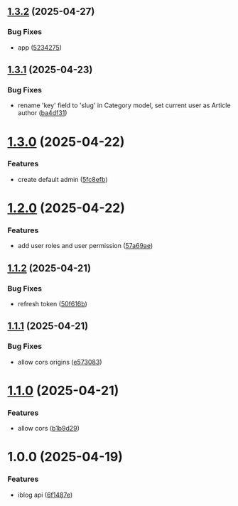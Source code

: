 ## [1.3.2](https://github.com/samaelpola/iblog-api/compare/v1.3.1...v1.3.2) (2025-04-27)


### Bug Fixes

* app ([5234275](https://github.com/samaelpola/iblog-api/commit/52342759fa5f2f4bb9c8170de3ca6687f5aa7926))

## [1.3.1](https://github.com/samaelpola/iblog-api/compare/v1.3.0...v1.3.1) (2025-04-23)


### Bug Fixes

* rename 'key' field to 'slug' in Category model, set current user as Article author ([ba4df31](https://github.com/samaelpola/iblog-api/commit/ba4df31c69ce1b319e43bb3c9d417407ccaf7eee))

# [1.3.0](https://github.com/samaelpola/iblog-api/compare/v1.2.0...v1.3.0) (2025-04-22)


### Features

* create default admin ([5fc8efb](https://github.com/samaelpola/iblog-api/commit/5fc8efb0b94cede6c7f50f698fd16cb1cc536fbe))

# [1.2.0](https://github.com/samaelpola/iblog-api/compare/v1.1.2...v1.2.0) (2025-04-22)


### Features

* add user roles and user permission ([57a69ae](https://github.com/samaelpola/iblog-api/commit/57a69ae649adbec60eb3d0bd870934aae55abcb9))

## [1.1.2](https://github.com/samaelpola/iblog-api/compare/v1.1.1...v1.1.2) (2025-04-21)


### Bug Fixes

* refresh token ([50f616b](https://github.com/samaelpola/iblog-api/commit/50f616bb636f26b9649f11c85e1668731240aa9b))

## [1.1.1](https://github.com/samaelpola/iblog-api/compare/v1.1.0...v1.1.1) (2025-04-21)


### Bug Fixes

* allow cors origins ([e573083](https://github.com/samaelpola/iblog-api/commit/e57308316859256f373a142ae206d7c3ae8aa644))

# [1.1.0](https://github.com/samaelpola/iblog-api/compare/v1.0.0...v1.1.0) (2025-04-21)


### Features

* allow cors ([b1b9d29](https://github.com/samaelpola/iblog-api/commit/b1b9d291aa1b98649a6d3f3b545f3af093d7492c))

# 1.0.0 (2025-04-19)


### Features

* iblog api ([6f1487e](https://github.com/samaelpola/iblog-api/commit/6f1487ee147086439b64485bc1bd63149481ed96))
